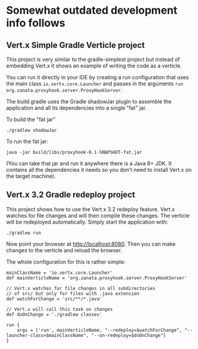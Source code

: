 # Somewhat outdated development info follows

## Vert.x Simple Gradle Verticle project

This project is very similar to the gradle-simplest project but instead
of embedding Vert.x it shows an example of writing the code as a
verticle.

You can run it directly in your IDE by creating a run configuration that
uses the main class `io.vertx.core.Launcher` and passes in the arguments
`run org.zanata.proxyhook.server.ProxyHookServer`.

The build.gradle uses the Gradle shadowJar plugin to assemble the
application and all its dependencies into a single "fat" jar.

To build the "fat jar"

    ./gradlew shadowJar

To run the fat jar:

    java -jar build/libs/proxyhook-0.1-SNAPSHOT-fat.jar

(You can take that jar and run it anywhere there is a Java 8+ JDK. It
contains all the dependencies it needs so you don’t need to install
Vert.x on the target machine).

## Vert.x 3.2 Gradle redeploy project

This project shows how to use the Vert.x 3.2 redeploy feature. Vert.x
watches for file changes and will then compile these changes. The
verticle will be redeployed automatically. Simply start the application
with:

    ./gradlew run

Now point your browser at <http://localhost:8080>. Then you can make
changes to the verticle and reload the browser.

The whole configuration for this is rather simple:

    mainClassName = 'io.vertx.core.Launcher'
    def mainVerticleName = 'org.zanata.proxyhook.server.ProxyHookServer'

    // Vert.x watches for file changes in all subdirectories
    // of src/ but only for files with .java extension
    def watchForChange = 'src/**/*.java'

    // Vert.x will call this task on changes
    def doOnChange = './gradlew classes'

    run {
        args = ['run', mainVerticleName, "--redeploy=$watchForChange", "--launcher-class=$mainClassName", "--on-redeploy=$doOnChange"]
    }
